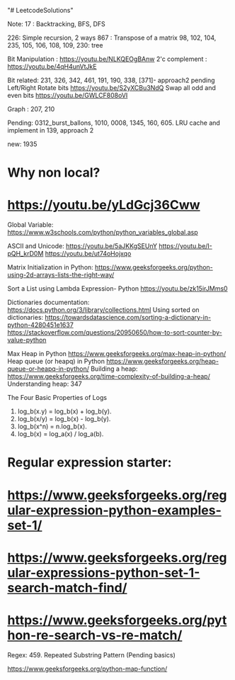"# LeetcodeSolutions" 
 
Note:
17 : Backtracking, BFS, DFS

226: Simple recursion, 2 ways
867 : Transpose of a matrix
98, 102, 104, 235, 105, 106, 108, 109, 230: tree

Bit Manipulation : https://youtu.be/NLKQEOgBAnw
2'c complement : https://youtu.be/4qH4unVtJkE

Bit related: 231, 326, 342, 461, 191, 190, 338, [371]- approach2 pending
Left/Right Rotate bits
https://youtu.be/S2yXCBu3NdQ
Swap all odd and even bits
https://youtu.be/GWLCF808oVI

Graph : 207, 210

Pending: 0312_burst_ballons, 1010, 0008, 1345, 160, 605.
LRU cache and implement in 139, approach 2

new: 1935 

# Why non local?
# https://youtu.be/yLdGcj36Cww
Global Variable:
https://www.w3schools.com/python/python_variables_global.asp

ASCII and Unicode:
https://youtu.be/5aJKKgSEUnY
https://youtu.be/I-pQH_krD0M
https://youtu.be/ut74oHojxqo


Matrix Initialization in Python:
https://www.geeksforgeeks.org/python-using-2d-arrays-lists-the-right-way/


Sort a List using Lambda Expression- Python
https://youtu.be/zk15irJMms0


Dictionaries documentation:
https://docs.python.org/3/library/collections.html
Using sorted on dictionaries:
https://towardsdatascience.com/sorting-a-dictionary-in-python-4280451e1637
https://stackoverflow.com/questions/20950650/how-to-sort-counter-by-value-python


Max Heap in Python
https://www.geeksforgeeks.org/max-heap-in-python/
Heap queue (or heapq) in Python
https://www.geeksforgeeks.org/heap-queue-or-heapq-in-python/
Building a heap:
https://www.geeksforgeeks.org/time-complexity-of-building-a-heap/
Understanding heap: 347

The Four Basic Properties of Logs
1. log_b(x.y) = log_b(x) + log_b(y).
2. log_b(x/y) = log_b(x) - log_b(y).
3. log_b(x^n) = n.log_b(x).          
4. log_b(x)   = log_a(x) / log_a(b).

# Regular expression starter:
# https://www.geeksforgeeks.org/regular-expression-python-examples-set-1/
# https://www.geeksforgeeks.org/regular-expressions-python-set-1-search-match-find/
# https://www.geeksforgeeks.org/python-re-search-vs-re-match/

Regex:
459. Repeated Substring Pattern (Pending basics)

<!-- Python methods: -->
https://www.geeksforgeeks.org/python-map-function/